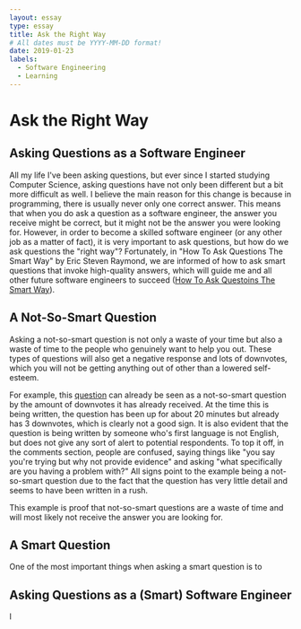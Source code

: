 ```yaml
---
layout: essay
type: essay
title: Ask the Right Way
# All dates must be YYYY-MM-DD format!
date: 2019-01-23
labels:
  - Software Engineering
  - Learning
---
```


# Ask the Right Way

## Asking Questions as a Software Engineer
All my life I've been asking questions, but ever since I started studying Computer Science, asking questions have not only been different but a bit more difficult as well. I believe the main reason for this change is because in programming, there is usually never only one correct answer. This means that when you do ask a question as a software engineer, the answer you receive might be correct, but it might not be the answer you were looking for. However, in order to become a skilled software engineer (or any other job as a matter of fact), it is very important to ask questions, but how do we ask questions the "right way"? Fortunately, in "How To Ask Questions The Smart Way" by Eric Steven Raymond, we are informed of how to ask smart questions that invoke high-quality answers, which will guide me and all other future software engineers to succeed (<a href="http://www.catb.org/esr/faqs/smart-questions.html">How To Ask Questoins The Smart Way</a>).

## A Not-So-Smart Question
Asking a not-so-smart question is not only a waste of your time but also a waste of time to the people who genuinely want to help you out. These types of questions will also get a negative response and lots of downvotes, which you will not be getting anything out of other than a lowered self-esteem.

For example, this <a href="https://stackoverflow.com/questions/54341878/how-to-use-addtime-mysql">question</a> can already be seen as a not-so-smart question by the amount of downvotes it has already received. At the time this is being written, the question has been up for about 20 minutes but already has 3 downvotes, which is clearly not a good sign. It is also evident that the question is being written by someone who's first language is not English, but does not give any sort of alert to potential respondents. To top it off, in the comments section, people are confused, saying things like "you say you're trying but why not provide evidence" and asking "what specifically are you having a problem with?" All signs point to the example being a not-so-smart question due to the fact that the question has very little detail and seems to have been written in a rush.

This example is proof that not-so-smart questions are a waste of time and will most likely not receive the answer you are looking for. 

## A Smart Question
One of the most important things when asking a smart question is to 

## Asking Questions as a (Smart) Software Engineer
I 
